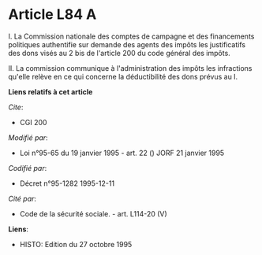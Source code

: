 # Article L84 A

I. La Commission nationale des comptes de campagne et des financements politiques authentifie sur demande des agents des
impôts les justificatifs des dons visés au 2 bis de l'article 200 du code général des impôts.

II. La commission communique à l'administration des impôts les infractions qu'elle relève en ce qui concerne la déductibilité
des dons prévus au I.

**Liens relatifs à cet article**

_Cite_:

  - CGI 200

_Modifié par_:

  - Loi n°95-65 du 19 janvier 1995 - art. 22 () JORF 21 janvier 1995

_Codifié par_:

  - Décret n°95-1282 1995-12-11

_Cité par_:

  - Code de la sécurité sociale. - art. L114-20 (V)

**Liens**:

  - HISTO: Edition du 27 octobre 1995

